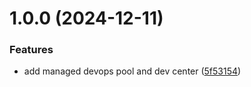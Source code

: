 # 1.0.0 (2024-12-11)


### Features

* add managed devops pool and dev center ([5f53154](https://github.com/data-platform-hq/terraform-azurerm-managed-devops-pool/commit/5f5315470cb4c3ca61318f6eff2d3f67836ea055))
